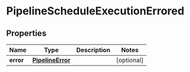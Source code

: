 # PipelineScheduleExecutionErrored

## Properties
Name | Type | Description | Notes
------------ | ------------- | ------------- | -------------
**error** | [**PipelineError**](PipelineError.md) |  |  [optional]
